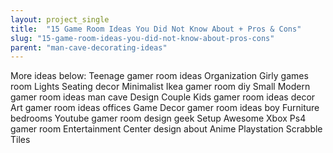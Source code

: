 ```yaml
---
layout: project_single
title:  "15 Game Room Ideas You Did Not Know About + Pros & Cons"
slug: "15-game-room-ideas-you-did-not-know-about-pros-cons"
parent: "man-cave-decorating-ideas"
---
```

More ideas below: Teenage gamer room ideas Organization Girly games room Lights Seating decor Minimalist Ikea gamer room diy Small Modern gamer room ideas man cave Design Couple Kids gamer room ideas decor Art gamer room ideas offices Game Decor gamer room ideas boy Furniture bedrooms Youtube gamer room design geek Setup Awesome Xbox Ps4 gamer room Entertainment Center design about Anime Playstation Scrabble Tiles